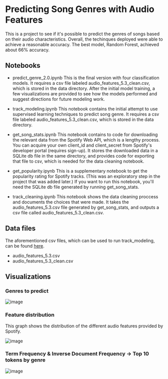 # Predicting Song Genres with Audio Features

This is a project to see if it's possible to predict the genres of songs based on their audio characteristics. Overall, the techinques deployed were able to achieve a reasonable accuracy. The best model, Random Forest, achieved about 66% accuracy. 

## Notebooks
- predict_genre_2.0.ipynb
This is the final version with four classification models. It requires a csv file labeled audio_features_5.3_clean.csv, which is stored in the data directory. After the initial model training, a few visualizations are provided to see how the models performed and suggest directions for future modeling work.

- track_modeling.ipynb
This notebook contains the initial attempt to use supervised learning techniques to predict song genre. It requires a csv file labeled audio_features_5.3_clean.csv, which is stored in the data directory.

- get_song_stats.ipynb
This notebook contains to code for downloading the relevant data from the Spotify Web API, which is a lengthy process. You can acquire your own client_id and client_secret from Spotify's developer portal (requires sign-up). It stores the downloaded data in a SQLite db file in the same directory, and provides code for exporting that file to csv, which is needed for the data cleaning notebook.

- get_popularity.ipynb
This is a supplementary notebook to get the popularity rating for Spotify tracks. (This was an exploratory step in the project that was added later.) If you want to run this notebook, you'll need the SQLite db file generated by running get_song_stats.

- track_cleaning.ipynb
This notebook shows the data cleaning proccess and documents the choices that were made. It takes the audio_features_5.3.csv file generated by get_song_stats, and outputs a csv file called audio_features_5.3_clean.csv.

## Data files

The aforementioned csv files, which can be used to run track_modeling, can be found [here](https://drive.google.com/drive/folders/1TuFB7aulLAO7h-1AaNkSyQ8URar3xeED?usp=sharing).

- audio_features_5.3.csv
- audio_features_5.3_clean.csv

## Visualizations

### Genres to predict

![image](https://user-images.githubusercontent.com/106289788/235477915-4b2d7ad8-2245-40d0-be03-0db128b98ae9.png)

### Feature distribution

This graph shows the distribution of the different audio features provided by Spotify.

![image](https://user-images.githubusercontent.com/106289788/232368575-364cb034-f096-46f8-b049-3ff6009f2f3a.png)

### Term Frequency & Inverse Document Frequency -> Top 10 tokens by genre

![image](https://user-images.githubusercontent.com/106289788/235477371-ecaaa1c7-d168-4c56-be10-1dddd765f92a.png)






